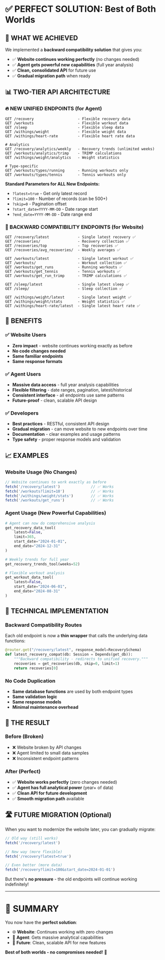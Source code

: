 # ✅ **PERFECT SOLUTION: Best of Both Worlds**

## 🎯 **WHAT WE ACHIEVED**

We implemented a **backward compatibility solution** that gives you:
- ✅ **Website continues working perfectly** (no changes needed)
- ✅ **Agent gets powerful new capabilities** (full year analysis)
- ✅ **Clean, consolidated API** for future use
- ✅ **Gradual migration path** when ready

## 📊 **TWO-TIER API ARCHITECTURE**

### **🔥 NEW UNIFIED ENDPOINTS (for Agent)**
```
GET /recovery                    - Flexible recovery data
GET /workouts                    - Flexible workout data  
GET /sleep                       - Flexible sleep data
GET /withings/weight             - Flexible weight data
GET /withings/heart-rate         - Flexible heart rate data

# Analytics
GET /recovery/analytics/weekly   - Recovery trends (unlimited weeks)
GET /workouts/analytics/trimp    - TRIMP calculations  
GET /withings/weight/analytics   - Weight statistics

# Type-specific
GET /workouts/types/running      - Running workouts only
GET /workouts/types/tennis       - Tennis workouts only
```

**Standard Parameters for ALL New Endpoints:**
- `?latest=true` - Get only latest record
- `?limit=100` - Number of records (can be 500+)
- `?skip=0` - Pagination offset
- `?start_date=YYYY-MM-DD` - Date range start
- `?end_date=YYYY-MM-DD` - Date range end

### **🔄 BACKWARD COMPATIBILITY ENDPOINTS (for Website)**
```
GET /recovery/latest             - Single latest recovery ✅
GET /recoveries/                 - Recovery collection ✅
GET /recoveries/top              - Top recoveries ✅
GET /recoveries/avg_recoveries/  - Weekly averages ✅

GET /workouts/latest             - Single latest workout ✅
GET /workouts/                   - Workout collection ✅
GET /workouts/get_runs           - Running workouts ✅
GET /workouts/get_tennis         - Tennis workouts ✅
GET /workouts/get_run_trimp      - TRIMP calculations ✅

GET /sleep/latest                - Single latest sleep ✅
GET /sleep/                      - Sleep collection ✅

GET /withings/weight/latest      - Single latest weight ✅
GET /withings/weight/stats       - Weight statistics ✅
GET /withings/heart-rate/latest  - Single latest heart rate ✅
```

## 🚀 **BENEFITS**

### **✅ Website Users**
- **Zero impact** - website continues working exactly as before
- **No code changes needed** 
- **Same familiar endpoints**
- **Same response formats**

### **✅ Agent Users**  
- **Massive data access** - full year analysis capabilities
- **Flexible filtering** - date ranges, pagination, latest/historical
- **Consistent interface** - all endpoints use same patterns
- **Future-proof** - clean, scalable API design

### **✅ Developers**
- **Best practices** - RESTful, consistent API design
- **Gradual migration** - can move website to new endpoints over time
- **Documentation** - clear examples and usage patterns
- **Type safety** - proper response models and validation

## 📈 **EXAMPLES**

### **Website Usage (No Changes)**
```javascript
// Website continues to work exactly as before
fetch('/recovery/latest')              // ✅ Works
fetch('/workouts?limit=10')            // ✅ Works  
fetch('/withings/weight/stats')        // ✅ Works
fetch('/workouts/get_runs')            // ✅ Works
```

### **Agent Usage (New Powerful Capabilities)**
```python
# Agent can now do comprehensive analysis
get_recovery_data_tool(
    latest=False, 
    limit=365, 
    start_date="2024-01-01", 
    end_date="2024-12-31"
)

# Weekly trends for full year
get_recovery_trends_tool(weeks=52)

# Flexible workout analysis
get_workout_data_tool(
    latest=False,
    start_date="2024-06-01", 
    end_date="2024-08-31"
)
```

## 🔧 **TECHNICAL IMPLEMENTATION**

### **Backward Compatibility Routes**
Each old endpoint is now a **thin wrapper** that calls the underlying data functions:

```python
@router.get("/recovery/latest", response_model=RecoverySchema)
def latest_recovery_compat(db: Session = Depends(get_db)):
    """Backward compatibility - redirects to unified recovery."""
    recoveries = get_recoveries(db, skip=0, limit=1)
    return recoveries[0]
```

### **No Code Duplication**
- **Same database functions** are used by both endpoint types
- **Same validation logic** 
- **Same response models**
- **Minimal maintenance overhead**

## 🎉 **THE RESULT**

### **Before (Broken)**
- ❌ Website broken by API changes
- ❌ Agent limited to small data samples
- ❌ Inconsistent endpoint patterns

### **After (Perfect)**
- ✅ **Website works perfectly** (zero changes needed)
- ✅ **Agent has full analytical power** (year+ of data)
- ✅ **Clean API for future development**
- ✅ **Smooth migration path** available

## 🛣️ **FUTURE MIGRATION (Optional)**

When you want to modernize the website later, you can gradually migrate:

```javascript
// Old way (still works)
fetch('/recovery/latest')

// New way (more flexible) 
fetch('/recovery?latest=true')

// Even better (more data)
fetch('/recovery?limit=100&start_date=2024-01-01')
```

But there's **no pressure** - the old endpoints will continue working indefinitely!

---

# 🎯 **SUMMARY**

You now have the **perfect solution**:
- 🌐 **Website**: Continues working with zero changes
- 🤖 **Agent**: Gets massive analytical capabilities  
- 🔮 **Future**: Clean, scalable API for new features

**Best of both worlds - no compromises needed!** 🚀